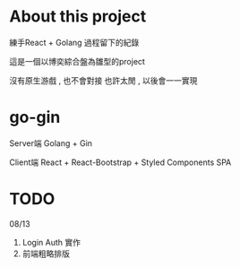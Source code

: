 # About this project

練手React + Golang 過程留下的紀錄

這是一個以博奕綜合盤為雛型的project

沒有原生游戲 , 也不會對接 
也許太閒 , 以後會一一實現

# go-gin

Server端
Golang + Gin 

Client端
React + React-Bootstrap + Styled Components
SPA 


# TODO
08/13 
1. Login Auth 實作
2. 前端粗略排版

